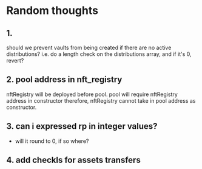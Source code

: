 # Random thoughts

## 1. 

should we prevent vaults from being created if there are no active distributions?
i.e. do a length check on the distributions array, and if it's 0, revert?

## 2. pool address in nft_registry

nftRegistry will be deployed before pool.
pool will require nftRegistry address in constructor
therefore, nftRegistry cannot take in pool address as constructor.

## 3. can i expressed rp in integer values?

- will it round to 0, if so where?

## 4. add checkls for assets transfers